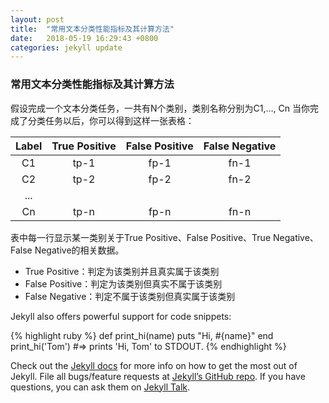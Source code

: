 ```yaml
---
layout: post
title:  "常用文本分类性能指标及其计算方法"
date:   2018-05-19 16:29:43 +0800
categories: jekyll update
---
```



### 常用文本分类性能指标及其计算方法

假设完成一个文本分类任务，一共有N个类别，类别名称分别为C1,…, Cn
当你完成了分类任务以后，你可以得到这样一张表格：

| Label | True Positive | False Positive | False Negative |
| :---: | :-----------: | :------------: | :------------: |
|  C1   |     tp-1      |      fp-1      |      fn-1      |
|  C2   |     tp-2      |      fp-2      |      fn-2      |
|  ...  |               |                |                |
|  Cn   |     tp-n      |      fp-n      |      fn-n      |

表中每一行显示某一类别关于True Positive、False Positive、True Negative、False Negative的相关数据。

* True Positive：判定为该类别并且真实属于该类别
* False Positive：判定为该类别但真实不属于该类别
* False Negative：判定不属于该类别但真实属于该类别



Jekyll also offers powerful support for code snippets:

{% highlight ruby %}
def print_hi(name)
  puts "Hi, #{name}"
end
print_hi('Tom')
#=> prints 'Hi, Tom' to STDOUT.
{% endhighlight %}

Check out the [Jekyll docs][jekyll-docs] for more info on how to get the most out of Jekyll. File all bugs/feature requests at [Jekyll’s GitHub repo][jekyll-gh]. If you have questions, you can ask them on [Jekyll Talk][jekyll-talk].

[jekyll-docs]: https://jekyllrb.com/docs/home
[jekyll-gh]:   https://github.com/jekyll/jekyll
[jekyll-talk]: https://talk.jekyllrb.com/
